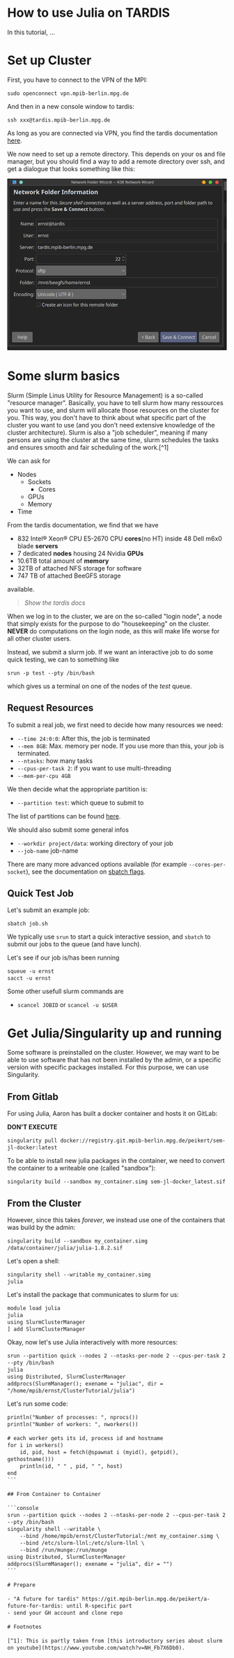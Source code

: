 # How to use Julia on TARDIS

In this tutorial, ...

# Set up Cluster
First, you have to connect to the VPN of the MPI:

```console
sudo openconnect vpn.mpib-berlin.mpg.de
```

And then in a new console window to tardis:

```console
ssh xxx@tardis.mpib-berlin.mpg.de
```

As long as you are connected via VPN, you find the tardis documentation [here](https://tardis.mpib-berlin.mpg.de/).

We now need to set up a remote directory. This depends on your os and file manager, but you should find a way to add a remote directory over ssh, and get a dialogue that looks something like this:

![](figures/tardis_network_folder.png)

# Some slurm basics

Slurm (Simple Linus Utility for Resource Management) is a so-called "resource manager". Basically, you have to tell slurm how many ressources you want to use, and slurm will allocate those resources on the cluster for you. This way, you don't have to think about what specific part of the cluster you want to use (and you don't need extensive knowledge of the cluster architecture). Slurm is also a "job scheduler", meaning if many persons are using the cluster at the same time, slurm schedules the tasks and ensures smooth and fair scheduling of the work.[^1]

We can ask for
- Nodes
    - Sockets
        - Cores
    - GPUs
    - Memory
- Time

From the tardis documentation, we find that we have

- 832 Intel® Xeon® CPU E5-2670 CPU **cores**(no HT) inside 48 Dell m6x0 blade **servers**  
- 7 dedicated **nodes** housing 24 Nvidia **GPUs**  
- 10.6TB total amount of **memory**
- 32TB of attached NFS storage for software
- 747 TB of attached BeeGFS storage

available.

> *Show the tardis docs*

When we log in to the cluster, we are on the so-called "login node", a node that simply exists for the purpose to do "housekeeping" on the cluster. **NEVER** do computations on the login node, as this will make life worse for all other cluster users.

Instead, we submit a slurm job. If we want an interactive job to do some quick testing, we can to something like

```console
srun -p test --pty /bin/bash
```

which gives us a terminal on one of the nodes of the *test* queue.

## Request Resources

To submit a real job, we first need to decide how many resources we need:

- `--time 24:0:0`: After this, the job is terminated
- `--mem 8GB`: Max. memory per node. If you use more than this, your job is terminated.
- `--ntasks`: how many tasks
- `--cpus-per-task 2`: if you want to use multi-threading
- `--mem-per-cpu 4GB`

We then decide what the appropriate partition is:
- `--partition test`: which queue to submit to

The list of partitions can be found [here](https://tardis.mpib-berlin.mpg.de/docs).

We should also submit some general infos
- `--workdir project/data`: working directory of your job
- `--job-name` job-name

There are many more advanced options available (for example `--cores-per-socket`), see the documentation on [sbatch flags](https://slurm.schedmd.com/sbatch.html).

## Quick Test Job

Let's submit an example job:

```console
sbatch job.sh
```

We typically use `srun` to start a quick interactive session, and `sbatch` to submit our jobs to the queue (and have lunch).

Let's see if our job is/has been running

```console
squeue -u ernst
sacct -u ernst
```

Some other usefull slurm commands are
- `scancel JOBID` or `scancel -u $USER`

# Get Julia/Singularity up and running

Some software is preinstalled on the cluster. However, we may want to be able to use software that has not been installed by the admin, or a specific version with specific packages installed. For this purpose, we can use Singularity. 

## From Gitlab

For using Julia, Aaron has built a docker container and hosts it on GitLab:

**DON'T EXECUTE**

```console
singularity pull docker://registry.git.mpib-berlin.mpg.de/peikert/sem-jl-docker:latest
```
To be able to install new julia packages in the container, we need to convert the container to a writeable one (called "sandbox"):

```console
singularity build --sandbox my_container.simg sem-jl-docker_latest.sif
```

## From the Cluster

However, since this takes *forever*, we instead use one of the containers that was build by the admin:

```console
singularity build --sandbox my_container.simg /data/container/julia/julia-1.8.2.sif
```

Let's open a shell:

```console
singularity shell --writable my_container.simg
julia
```

Let's install the package that communicates to slurm for us:

```console
module load julia
julia
using SlurmClusterManager
] add SlurmClusterManager
```

Okay, now let's use Julia interactively with more resources:

```console
srun --partition quick --nodes 2 --ntasks-per-node 2 --cpus-per-task 2 --pty /bin/bash
julia
using Distributed, SlurmClusterManager
addprocs(SlurmManager(); exename = "juliac", dir = "/home/mpib/ernst/ClusterTutorial/julia")
```

Let's run some code:

````console
println("Number of processes: ", nprocs())
println("Number of workers: ", nworkers())

# each worker gets its id, process id and hostname
for i in workers()
    id, pid, host = fetch(@spawnat i (myid(), getpid(), gethostname()))
    println(id, " " , pid, " ", host)
end
```

## From Container to Container

```console
srun --partition quick --nodes 2 --ntasks-per-node 2 --cpus-per-task 2 --pty /bin/bash
singularity shell --writable \
    --bind /home/mpib/ernst/ClusterTutorial:/mnt my_container.simg \
    --bind /etc/slurm-llnl:/etc/slurm-llnl \
    --bind /run/munge:/run/munge
using Distributed, SlurmClusterManager
addprocs(SlurmManager(); exename = "julia", dir = "")
```

# Prepare

- "A future for tardis" https://git.mpib-berlin.mpg.de/peikert/a-future-for-tardis: until R-specific part
- send your GH account and clone repo

# Footnotes

[^1]: This is partly taken from [this introductory series about slurm on youtube](https://www.youtube.com/watch?v=NH_Fb7X6Db0).